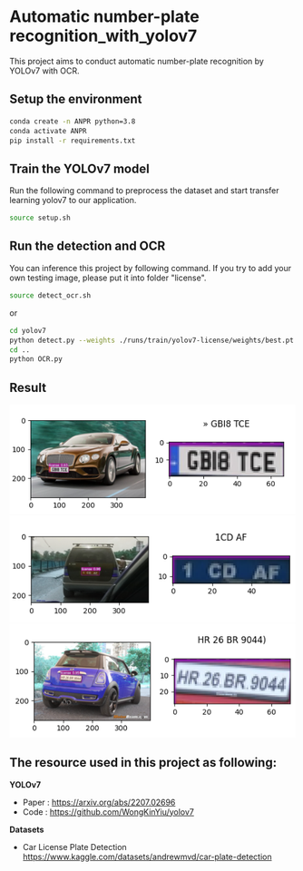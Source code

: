 # Automatic number-plate recognition_with_yolov7
This project aims to conduct automatic number-plate recognition by YOLOv7 with OCR.

## Setup the environment
```bash
conda create -n ANPR python=3.8
conda activate ANPR
pip install -r requirements.txt
```

## Train the YOLOv7 model
Run the following command to preprocess the dataset and start transfer learning yolov7 to our application.
```bash
source setup.sh
```

## Run the detection and OCR
You can inference this project by following command. If you try to add your own testing image, please put it into folder "license".
```bash
source detect_ocr.sh
```

or

```bash
cd yolov7
python detect.py --weights ./runs/train/yolov7-license/weights/best.pt --conf 0.25 --img-size 640 --source ../license --save-txt
cd ..
python OCR.py
```

## Result
![](./images/Figure_1.png)
![](./images/Figure_2.png)
![](./images/Figure_3.png)

## The resource used in this project as following:

**YOLOv7**
* Paper : https://arxiv.org/abs/2207.02696
* Code : https://github.com/WongKinYiu/yolov7

**Datasets**
* Car License Plate Detection https://www.kaggle.com/datasets/andrewmvd/car-plate-detection